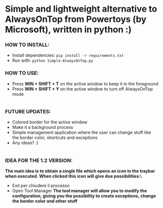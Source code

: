 # Simple and lightweight alternative to AlwaysOnTop from Powertoys (by Microsoft), written in python :)

### HOW TO INSTALL:
 - Install dependencies: `pip install -r requirements.txt`
 - Run with: `python Simple-AlwaysOnTop.py`

### HOW TO USE:
 - Press __WIN + SHIFT + T__ on the active window to keep it in the foreground 
 - Press __WIN + SHIFT + Y__ on the active window to turn off AlwaysOnTop mode

#

### FUTURE UPDATES:
 - Colored border for the active window
 - Make it a background process
 - Simple management application where the user can change stuff like the border color, shortcuts and exceptions
 - Any ideas? :)

#

### IDEA FOR THE 1.2 VERSION:

**The main idea is to obtain a single file which opens an icon in the traybar when executed. When clicked this icon will give due possibilities:**\
 - Exit per chiudere il processo
 - Open Tool Manager
**The tool manager will allow you to modify the configuration, giving you the possibility to create exceptions, change the border color and other stuff**

#